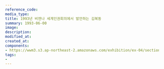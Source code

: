 ```yaml
---
reference_code:
media_type:
title: 1993년 비엔나 세계인권회의에서 발언하는 김복동
summary: 1993-06-00
image:
description:
modified_at:
created_at:
components:
- https://wwm3.s3.ap-northeast-2.amazonaws.com/exhibition/ex-04/section-01-right/19_'비엔나+세계인권회의에서+발언하는+김복동.jpg
tags:
-
---
```

